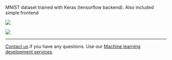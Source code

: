 MNIST dataset trained with Keras (tensorflow backend). Also included simple frontend

![](http://i.imgur.com/N1gV28J.png)

![](http://i.imgur.com/w5FL0PN.png)

--------

<a href="https://adexin.com/contact-us/">Contact us</a> if you have any questions. Use our <a href="https://adexin.com/services/machine-learning-consulting/">Machine learning development services</a>.
